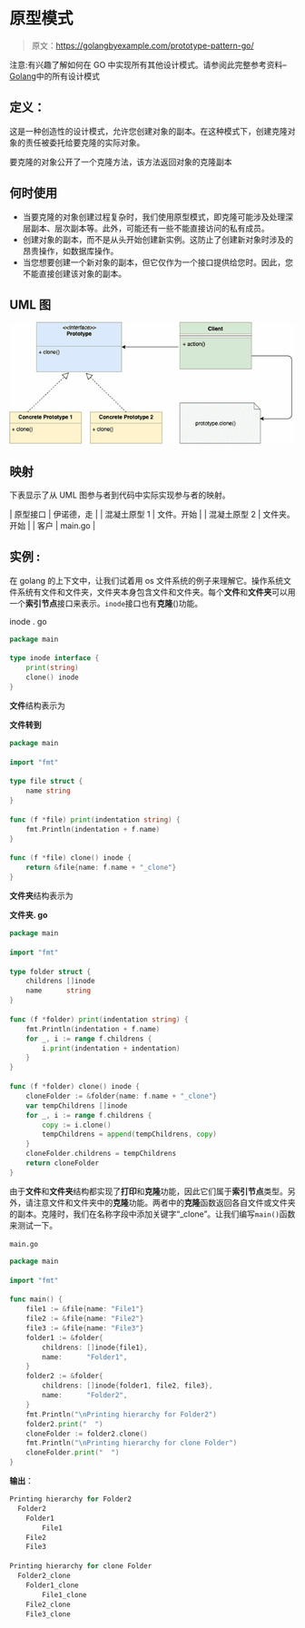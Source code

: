 # 原型模式

> 原文：<https://golangbyexample.com/prototype-pattern-go/>

注意:有兴趣了解如何在 GO 中实现所有其他设计模式。请参阅此完整参考资料–[Golang](https://golangbyexample.com/all-design-patterns-golang/)中的所有设计模式

## **定义**：

这是一种创造性的设计模式，允许您创建对象的副本。在这种模式下，创建克隆对象的责任被委托给要克隆的实际对象。

要克隆的对象公开了一个克隆方法，该方法返回对象的克隆副本

## **何时使用**

*   当要克隆的对象创建过程复杂时，我们使用原型模式，即克隆可能涉及处理深层副本、层次副本等。此外，可能还有一些不能直接访问的私有成员。
*   创建对象的副本，而不是从头开始创建新实例。这防止了创建新对象时涉及的昂贵操作，如数据库操作。
*   当您想要创建一个新对象的副本，但它仅作为一个接口提供给您时。因此，您不能直接创建该对象的副本。

## **UML 图**

![](img/f2d42664ac887048361cea1ff2937a38.png)

## **映射**

下表显示了从 UML 图参与者到代码中实际实现参与者的映射。



| 原型接口 | 伊诺德，走 |
| 混凝土原型 1 | 文件。开始 |
| 混凝土原型 2 | 文件夹。开始 |
| 客户 | main.go |



## **实例** :

在 golang 的上下文中，让我们试着用 os 文件系统的例子来理解它。操作系统文件系统有文件和文件夹，文件夹本身包含文件和文件夹。每个**文件**和**文件夹**可以用一个**索引节点**接口来表示。`inode`接口也有**克隆**()功能。

inode . go

```go
package main

type inode interface {
    print(string)
    clone() inode
}
```

**文件**结构表示为

**文件转到**

```go
package main

import "fmt"

type file struct {
	name string
}

func (f *file) print(indentation string) {
	fmt.Println(indentation + f.name)
}

func (f *file) clone() inode {
	return &file{name: f.name + "_clone"}
} 
```

**文件夹**结构表示为

**文件夹. go**

```go
package main

import "fmt"

type folder struct {
	childrens []inode
	name      string
}

func (f *folder) print(indentation string) {
	fmt.Println(indentation + f.name)
	for _, i := range f.childrens {
		i.print(indentation + indentation)
	}
}

func (f *folder) clone() inode {
	cloneFolder := &folder{name: f.name + "_clone"}
	var tempChildrens []inode
	for _, i := range f.childrens {
		copy := i.clone()
		tempChildrens = append(tempChildrens, copy)
	}
	cloneFolder.childrens = tempChildrens
	return cloneFolder
} 
```

由于**文件**和**文件夹**结构都实现了**打印**和**克隆**功能，因此它们属于**索引节点**类型。另外，请注意文件和文件夹中的**克隆**功能。两者中的**克隆**函数返回各自文件或文件夹的副本。克隆时，我们在名称字段中添加关键字“_clone”。让我们编写`main()`函数来测试一下。

`main.go`

```go
package main

import "fmt"

func main() {
    file1 := &file{name: "File1"}
    file2 := &file{name: "File2"}
    file3 := &file{name: "File3"}
    folder1 := &folder{
        childrens: []inode{file1},
        name:      "Folder1",
    }
    folder2 := &folder{
        childrens: []inode{folder1, file2, file3},
        name:      "Folder2",
    }
    fmt.Println("\nPrinting hierarchy for Folder2")
    folder2.print("  ")
    cloneFolder := folder2.clone()
    fmt.Println("\nPrinting hierarchy for clone Folder")
    cloneFolder.print("  ")
}
```

**输出**：

```go
Printing hierarchy for Folder2
  Folder2
    Folder1
        File1
    File2
    File3

Printing hierarchy for clone Folder
  Folder2_clone
    Folder1_clone
        File1_clone
    File2_clone
    File3_clone
```